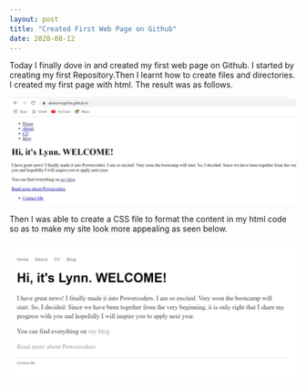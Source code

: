 ```yaml
---
layout: post
title: "Created First Web Page on Github"
date: 2020-08-12
---
```


Today I finally dove in and created my first web page on Github. I started by creating my first Repository.Then I learnt how to create files and directories. 
I created my first page with html. The result was as follows.
<p><img src="/images/html.jpg"></p>
Then I was able to create a CSS file to format the content in my html code so as to make my site look more appealing as seen below.
<p><img src="/images/withcss.png"></p>
